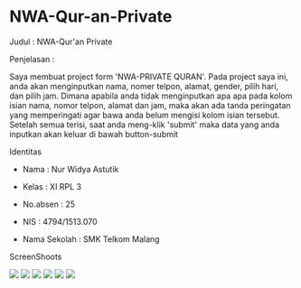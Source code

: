 # NWA-Qur-an-Private

Judul     :   NWA-Qur'an Private

Penjelasan    :

Saya membuat project form 'NWA-PRIVATE QURAN'. Pada project saya ini, anda akan menginputkan nama, nomer telpon, alamat, gender, pilih hari, 
dan pilih jam. Dimana apabila anda tidak menginputkan apa apa pada kolom isian nama, nomor telpon, alamat dan jam, maka akan ada tanda 
peringatan yang memperingati agar bawa anda belum mengisi kolom isian tersebut. 
Setelah semua terisi, saat anda meng-klik 'submit' maka data yang anda inputkan akan keluar di bawah button-submit

Identitas     

-   Nama          : Nur Widya Astutik

-   Kelas         : XI RPL 3

-   No.absen      : 25 

-   NIS           : 4794/1513.070 

-   Nama Sekolah  : SMK Telkom Malang 


ScreenShoots

<img src="https://github.com/nurwid28/NWA-Qur-an-Private/blob/master/25_XIR3_app1.png">

<img src="https://github.com/nurwid28/NWA-Qur-an-Private/blob/master/25_XIR3_app2.png">

<img src="https://github.com/nurwid28/NWA-Qur-an-Private/blob/master/25_XIR3_app3.png">

<img src="https://github.com/nurwid28/NWA-Qur-an-Private/blob/master/25_XIR3_app4.png">

<img src="https://github.com/nurwid28/NWA-Qur-an-Private/blob/master/25_XIR3_app5.png">

<img src="https://github.com/nurwid28/NWA-Qur-an-Private/blob/master/25_XIR3_app6.png">


